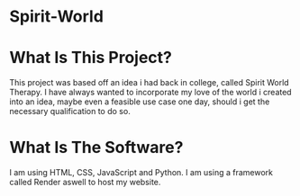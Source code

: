 # Spirit-World
<h1>What Is This Project?</h1>
<p>This project was based off an idea i had back in college, called Spirit World Therapy. I have always wanted to incorporate my love of the world i created into an idea, maybe even a feasible use case one day, should i get the necessary qualification to do so.<p>
<h1>What Is The Software?</h1>
<p>I am using HTML, CSS, JavaScript and Python. I am using a framework called Render aswell to host my website.</p>
 